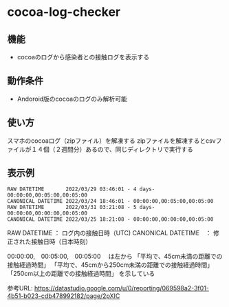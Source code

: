 # cocoa-log-checker

## 機能

 * cocoaのログから感染者との接触ログを表示する

## 動作条件

 * Andoroid版のcocoaのログのみ解析可能

## 使い方

スマホのcocoaログ（zipファイル）を解凍する
zipファイルを解凍するとcsvファイルが１４個（２週間分）あるので、同じディレクトリで実行する

## 表示例
```
RAW DATETIME       2022/03/29 03:46:01 - 4 days- 00:00:00,00:05:00,00:05:00
CANONICAL DATETIME 2022/03/24 18:46:01 - 00:00:00,00:05:00,00:05:00
RAW DATETIME       2022/03/31 03:21:08 - 5 days- 00:00:00,00:00:00,00:05:00
CANONICAL DATETIME 2022/03/25 18:21:08 - 00:00:00,00:00:00,00:05:00
```
RAW DATETIME ： ログ内の接触日時（UTC)
CANONICAL DATETIME　： 修正された接触日時（日本時刻）

00:00:00,　00:05:00,　00:05:00　
は左から
「平均で、45cm未満の距離での接触経過時間」
「平均で、45cmから250cm未満の距離での接触経過時間」
「250cm以上の距離での接触経過時間」
を示している

参考URL:
https://datastudio.google.com/u/0/reporting/069598a2-3f01-4b51-b023-cdb478992182/page/2pXIC
